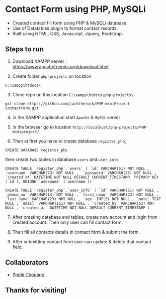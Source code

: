 # Contact Form using PHP, MySQLi

- Created contact fill form using PHP & MySQLi database.
- Use of Datatables plugin to format contact records.
- Built using HTML, CSS, Javascript, Jquery, Bootstrap.

## Steps to run
1) Download XAMPP server :
https://www.apachefriends.org/download.html

2) Create folder `php-projects` on location
```
C:\xampp\htdocs\
```

3) Clone repo on this location `C:\xampp\htdocs\php-projects\`

```
git clone https://github.com/jacktherock/PHP-miniProject-ContactForm.git
```

4) In the XAMPP application start `Apache` & `MySQL` server

5) In the browser go to location `http://localhost/php-projects/PHP-miniproject/`

6) Then at first you have to create database `register_php`, 
```
CREATE DATABASE register_php
```
then create two tables in database `users` and `user_info`
```
CREATE TABLE `register_php`.`users` ( `id` VARCHAR(51) NOT NULL , `username` VARCHAR(23) NOT NULL ,  `password` VARCHAR(23) NOT NULL ,  `created_at` DATETIME NOT NULL DEFAULT CURRENT_TIMESTAMP, PRIMARY KEY (`id`), UNIQUE `username` (`username`))
```

```
CREATE TABLE `register_php`.`user_info` ( `id` VARCHAR(51) NOT NULL , `phone_no` VARCHAR(14) NOT NULL , `first_name` VARCHAR(23) NOT NULL , `last_name` VARCHAR(23) NOT NULL , `age` INT(3) NOT NULL , `note` TEXT NULL , `email` VARCHAR(151) NOT NULL , `created_by` VARCHAR(51) NOT NULL , `created_at` DATETIME NOT NULL DEFAULT CURRENT_TIMESTAMP )
```

7) After creating database and tables, create new account and login from created account. Then only user can fill contact form.

7) Then fill all contacts details in contact form & submit the form.

8) After submitting contact form user can update & delete that contact field.

## Collaborators
- [Pratik Chopane](https://github.com/prateiku)

## Thanks for visiting!
